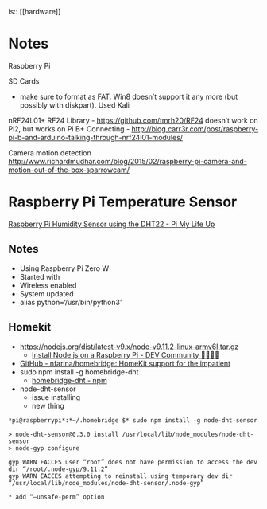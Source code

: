 is:: [[hardware]]

# Notes
Raspberry Pi

SD Cards
* make sure to format as FAT. Win8 doesn’t support it any more (but possibly with diskpart). Used Kali

nRF24L01+
RF24 Library - https://github.com/tmrh20/RF24 doesn’t work on Pi2, but works on Pi B+ Connecting - http://blog.carr3r.com/post/raspberry-pi-b-and-arduino-talking-through-nrf24l01-modules/

Camera motion detection
http://www.richardmudhar.com/blog/2015/02/raspberry-pi-camera-and-motion-out-of-the-box-sparrowcam/

# Raspberry Pi Temperature Sensor

[Raspberry Pi Humidity Sensor using the DHT22 - Pi My Life Up](https://pimylifeup.com/raspberry-pi-humidity-sensor-dht22/)

## Notes
* Using Raspberry Pi Zero W
* Started with 
* Wireless enabled
* System updated
* alias python=‘/usr/bin/python3’

## Homekit
* https://nodejs.org/dist/latest-v9.x/node-v9.11.2-linux-armv6l.tar.gz
	* [Install Node.js on a Raspberry Pi - DEV Community 👩‍💻👨‍💻](https://dev.to/vorillaz/install-nodejs-on-a-raspberry-pi-4hd5)
* [GitHub - nfarina/homebridge: HomeKit support for the impatient](https://github.com/nfarina/homebridge)
* sudo npm install -g homebridge-dht
	* [homebridge-dht  -  npm](https://www.npmjs.com/package/homebridge-dht)
* node-dht-sensor
	* issue installing
	* new thing
```
*pi@raspberrypi*:*~/.homebridge $* sudo npm install -g node-dht-sensor

> node-dht-sensor@0.3.0 install /usr/local/lib/node_modules/node-dht-sensor
> node-gyp configure

gyp WARN EACCES user “root” does not have permission to access the dev dir “/root/.node-gyp/9.11.2”
gyp WARN EACCES attempting to reinstall using temporary dev dir “/usr/local/lib/node_modules/node-dht-sensor/.node-gyp”
```
	* add “—unsafe-perm” option
